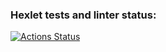 ### Hexlet tests and linter status:
[![Actions Status](https://github.com/TimoEvt/qa-engineer-project-84/actions/workflows/hexlet-check.yml/badge.svg)](https://github.com/TimoEvt/qa-engineer-project-84/actions)